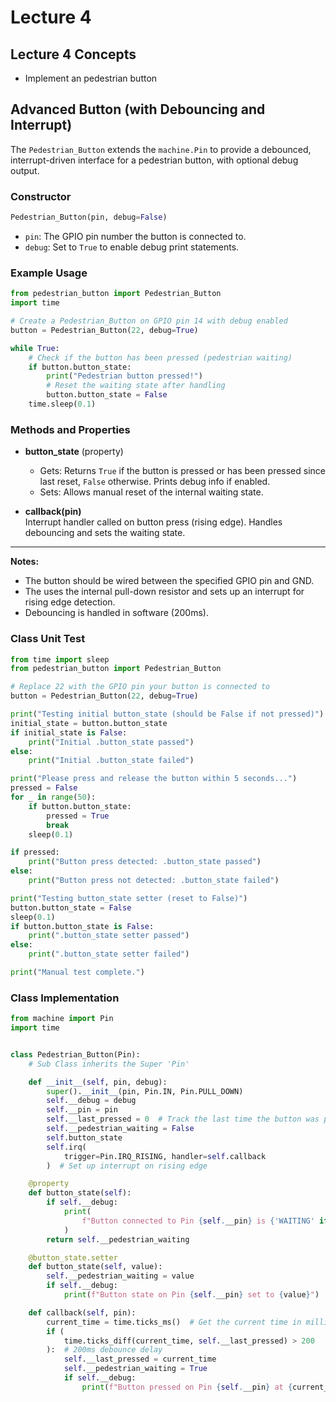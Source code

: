 # Lecture 4

## Lecture 4 Concepts
- Implement an pedestrian button 

## Advanced Button (with Debouncing and Interrupt)

The `Pedestrian_Button`  extends the `machine.Pin`  to provide a debounced, interrupt-driven interface for a pedestrian button, with optional debug output.

### Constructor

```python
Pedestrian_Button(pin, debug=False)
```
- `pin`: The GPIO pin number the button is connected to.
- `debug`: Set to `True` to enable debug print statements.

### Example Usage

```python
from pedestrian_button import Pedestrian_Button
import time

# Create a Pedestrian_Button on GPIO pin 14 with debug enabled
button = Pedestrian_Button(22, debug=True)

while True:
    # Check if the button has been pressed (pedestrian waiting)
    if button.button_state:
        print("Pedestrian button pressed!")
        # Reset the waiting state after handling
        button.button_state = False
    time.sleep(0.1)
```

### Methods and Properties

- **button_state** (property)  
  - Gets: Returns `True` if the button is pressed or has been pressed since last reset, `False` otherwise. Prints debug info if enabled.
  - Sets: Allows manual reset of the internal waiting state.

- **callback(pin)**  
  Interrupt handler called on button press (rising edge). Handles debouncing and sets the waiting state.

---

**Notes:**  
- The button should be wired between the specified GPIO pin and GND.
- The  uses the internal pull-down resistor and sets up an interrupt for rising edge detection.
- Debouncing is handled in software (200ms).

### Class Unit Test

```python
from time import sleep
from pedestrian_button import Pedestrian_Button

# Replace 22 with the GPIO pin your button is connected to
button = Pedestrian_Button(22, debug=True)

print("Testing initial button_state (should be False if not pressed)")
initial_state = button.button_state
if initial_state is False:
    print("Initial .button_state passed")
else:
    print("Initial .button_state failed")

print("Please press and release the button within 5 seconds...")
pressed = False
for _ in range(50):
    if button.button_state:
        pressed = True
        break
    sleep(0.1)

if pressed:
    print("Button press detected: .button_state passed")
else:
    print("Button press not detected: .button_state failed")

print("Testing button_state setter (reset to False)")
button.button_state = False
sleep(0.1)
if button.button_state is False:
    print(".button_state setter passed")
else:
    print(".button_state setter failed")

print("Manual test complete.")
```
### Class Implementation

```python
from machine import Pin
import time


class Pedestrian_Button(Pin):
    # Sub Class inherits the Super 'Pin' 

    def __init__(self, pin, debug):
        super().__init__(pin, Pin.IN, Pin.PULL_DOWN)
        self.__debug = debug
        self.__pin = pin
        self.__last_pressed = 0  # Track the last time the button was pressed
        self.__pedestrian_waiting = False
        self.button_state
        self.irq(
            trigger=Pin.IRQ_RISING, handler=self.callback
        )  # Set up interrupt on rising edge

    @property
    def button_state(self):
        if self.__debug:
            print(
                f"Button connected to Pin {self.__pin} is {'WAITING' if self.__pedestrian_waiting else 'NOT WAITING'}"
            )
        return self.__pedestrian_waiting

    @button_state.setter
    def button_state(self, value):
        self.__pedestrian_waiting = value
        if self.__debug:
            print(f"Button state on Pin {self.__pin} set to {value}")

    def callback(self, pin):
        current_time = time.ticks_ms()  # Get the current time in milliseconds
        if (
            time.ticks_diff(current_time, self.__last_pressed) > 200
        ):  # 200ms debounce delay
            self.__last_pressed = current_time
            self.__pedestrian_waiting = True
            if self.__debug:
                print(f"Button pressed on Pin {self.__pin} at {current_time}ms")
```